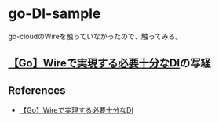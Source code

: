 # go-DI-sample

go-cloudのWireを触っていなかったので、触ってみる。


## [【Go】Wireで実現する必要十分なDI](https://qiita.com/sakushin/items/91c894c0d376f4ff7a9e)の写経




## References
* [【Go】Wireで実現する必要十分なDI](https://qiita.com/sakushin/items/91c894c0d376f4ff7a9e)
